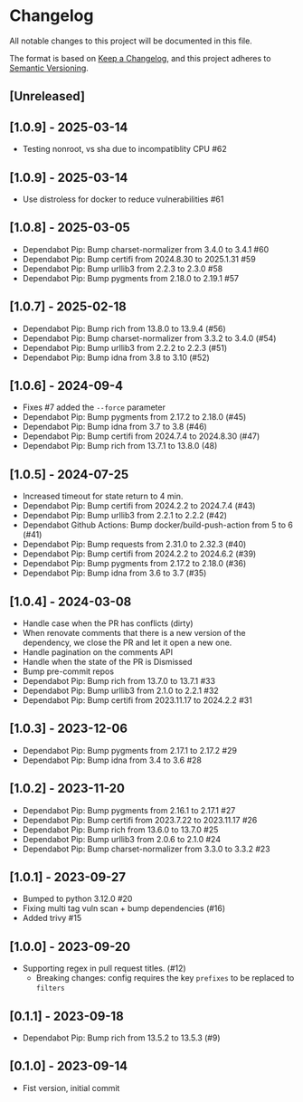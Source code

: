# Changelog

All notable changes to this project will be documented in this file.

The format is based on [Keep a Changelog](https://keepachangelog.com/en/1.1.0/),
and this project adheres to [Semantic Versioning](https://semver.org/spec/v2.0.0.html).

## [Unreleased]

## [1.0.9] - 2025-03-14
-  Testing nonroot, vs sha due to incompatiblity CPU #62

## [1.0.9] - 2025-03-14
-  Use distroless for docker to reduce vulnerabilities #61

## [1.0.8] - 2025-03-05
-  Dependabot Pip: Bump charset-normalizer from 3.4.0 to 3.4.1 #60
-  Dependabot Pip: Bump certifi from 2024.8.30 to 2025.1.31 #59
-  Dependabot Pip: Bump urllib3 from 2.2.3 to 2.3.0 #58
-  Dependabot Pip: Bump pygments from 2.18.0 to 2.19.1 #57

## [1.0.7] - 2025-02-18
-  Dependabot Pip: Bump rich from 13.8.0 to 13.9.4 (#56)
-  Dependabot Pip: Bump charset-normalizer from 3.3.2 to 3.4.0 (#54)
-  Dependabot Pip: Bump urllib3 from 2.2.2 to 2.2.3 (#51)
-  Dependabot Pip: Bump idna from 3.8 to 3.10 (#52)

## [1.0.6] - 2024-09-4
- Fixes #7 added the `--force` parameter
- Dependabot Pip: Bump pygments from 2.17.2 to 2.18.0 (#45)
- Dependabot Pip: Bump idna from 3.7 to 3.8 (#46)
- Dependabot Pip: Bump certifi from 2024.7.4 to 2024.8.30 (#47)
- Dependabot Pip: Bump rich from 13.7.1 to 13.8.0 (48)

## [1.0.5] - 2024-07-25
- Increased timeout for state return to 4 min.
- Dependabot Pip: Bump certifi from 2024.2.2 to 2024.7.4 (#43)
- Dependabot Pip: Bump urllib3 from 2.2.1 to 2.2.2 (#42)
- Dependabot Github Actions: Bump docker/build-push-action from 5 to 6 (#41)
- Dependabot Pip: Bump requests from 2.31.0 to 2.32.3 (#40)
- Dependabot Pip: Bump certifi from 2024.2.2 to 2024.6.2 (#39)
- Dependabot Pip: Bump pygments from 2.17.2 to 2.18.0 (#36)
- Dependabot Pip: Bump idna from 3.6 to 3.7 (#35)

## [1.0.4] - 2024-03-08
- Handle case when the PR has conflicts (dirty)
- When renovate comments that there is a new version of the dependency, we close the PR and let it open a new one.
- Handle pagination on the comments API
- Handle when the state of the PR is Dismissed
- Bump pre-commit repos
- Dependabot Pip: Bump rich from 13.7.0 to 13.7.1 #33
- Dependabot Pip: Bump urllib3 from 2.1.0 to 2.2.1 #32
- Dependabot Pip: Bump certifi from 2023.11.17 to 2024.2.2 #31

## [1.0.3] - 2023-12-06
- Dependabot Pip: Bump pygments from 2.17.1 to 2.17.2 #29
- Dependabot Pip: Bump idna from 3.4 to 3.6 #28

## [1.0.2] - 2023-11-20
- Dependabot Pip: Bump pygments from 2.16.1 to 2.17.1 #27
- Dependabot Pip: Bump certifi from 2023.7.22 to 2023.11.17 #26
- Dependabot Pip: Bump rich from 13.6.0 to 13.7.0 #25
- Dependabot Pip: Bump urllib3 from 2.0.6 to 2.1.0 #24
- Dependabot Pip: Bump charset-normalizer from 3.3.0 to 3.3.2 #23

## [1.0.1] - 2023-09-27
- Bumped to python 3.12.0 #20
- Fixing multi tag vuln scan + bump dependencies (#16)
- Added trivy #15

## [1.0.0] - 2023-09-20
- Supporting regex in pull request titles. (#12)
  - Breaking changes: config requires the key `prefixes` to be replaced to `filters`

## [0.1.1] - 2023-09-18
- Dependabot Pip: Bump rich from 13.5.2 to 13.5.3 (#9)

## [0.1.0] - 2023-09-14
- Fist version, initial commit
